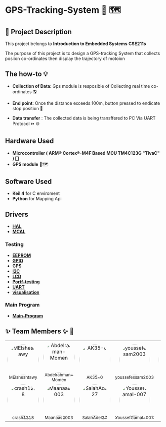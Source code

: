 # GPS-Tracking-System 📡 🗺️

## 📜 Project Description
This project belongs to **Introduction to Embedded Systems** **CSE211s**

The purpose of this project is to design a GPS-tracking System that collects posiion co-ordinates then display the trajectory of motoion


## The how-to 💡

- **Collection of Data**: Gps module is resposible of Collecting real time co-ordinates 🌎

- **End point**: Once the distance exceeds 100m, button pressed to endicate stop position 🎌  

- **Data transfer** : The collected data is being transffered to PC Via UART Protocol ⏩ 🌐

## Hardware Used
- **Microcontroller ( ARM® Cortex®-M4F Based MCU TM4C123G "TivaC" ) 🀆**
-  **GPS module**  📍🗺️

## Software Used
- **Keil 4** for C enviroment
- **Python** for Mapping Api

## Drivers
- [**HAL**](https://github.com/Abdelrahman-Momen/GPS-Tracking-System/tree/main/Drivers/HAL)
- [**MCAL**](https://github.com/Abdelrahman-Momen/GPS-Tracking-System/tree/main/Drivers/MCAL)
### Testing
- [**EEPROM**](https://github.com/Abdelrahman-Momen/GPS-Tracking-System/tree/main/Testing/EEPROM)
- [**GPIO**](https://github.com/Abdelrahman-Momen/GPS-Tracking-System/tree/main/Testing/GPIO)
- [**GPS**](https://github.com/Abdelrahman-Momen/GPS-Tracking-System/tree/main/Testing/GPS)
- [**I2C**](https://github.com/Abdelrahman-Momen/GPS-Tracking-System/tree/main/Testing/I2C)
- [**LCD**](https://github.com/Abdelrahman-Momen/GPS-Tracking-System/tree/main/Testing/LCD)
- [**Portf-testing**](https://github.com/Abdelrahman-Momen/GPS-Tracking-System/tree/main/Testing/Portf-testing)
- [**UART**](https://github.com/Abdelrahman-Momen/GPS-Tracking-System/tree/main/Testing/UART)
- [**visualisation**](https://github.com/Abdelrahman-Momen/GPS-Tracking-System/tree/main/Testing/visualisation)
### Main Program
- [**Main-Program**](https://github.com/Abdelrahman-Momen/GPS-Tracking-System/tree/main/main-program)


## ✨ Team Members ✨ 🤝
<div align="center">
<table style="margin-left: auto; margin-right: auto;">
<tr>
    <td align="center"><a href="https://github.com/MElsheshtawy"><img src="https://avatars.githubusercontent.com/u/120197885?v=4?v=4&s=100" width="100" height="100" style="border-radius:50%" alt="MElsheshtawy"/><br /><sub>MElsheshtawy</sub></a></td>
    <td align="center"><a href="https://github.com/Abdelrahman-Momen"><img src="https://avatars.githubusercontent.com/u/132786295?v=4?v=4&s=100" width="100" height="100" style="border-radius:50%" alt="Abdelrahman-Momen"/><br /><sub>Abdelrahman-Momen</sub></a></td>
    <td align="center"><a href="https://github.com/AK35-0"><img src="https://avatars.githubusercontent.com/u/167694281?v=4?v=4&s=100" width="100" height="100" style="border-radius:50%" alt="AK35-0"/><br /><sub>AK35-0</sub></a></td>
    <td align="center"><a href="https://github.com/youssefessam2003"><img src="https://avatars.githubusercontent.com/u/53456342?v=4?v=4&s=100" width="100" height="100" style="border-radius:50%" alt="youssefessam2003"/><br /><sub>youssefessam2003</sub></a></td>
    <td align="center"><a href="https://github.com/omar7373"><img src="https://avatars.githubusercontent.com/u/109698060?v=4?v=4&s=100" width="100" height="100" style="border-radius:50%" alt="omar7373"/><br /><sub>omar7373</sub></a></td>
</tr>
<tr>

  
  <td align="center"><a href="https://github.com/crash1218"><img src="https://avatars.githubusercontent.com/u/113464087?v=4?v=4&s=100" width="100" height="100" style="border-radius:50%" alt="crash1218"/><br /><sub>crash1218</sub></a></td>

   <td align="center"><a href="https://github.com/Maanaas2003"><img src="https://avatars.githubusercontent.com/u/167685632?v=4?v=4&s=100" width="100" height="100" style="border-radius:50%" alt="Maanaas2003"/><br /><sub>Maanaas2003</sub></a></td>

  <td align="center"><a href="https://github.com/SalahAdel27"><img src="https://avatars.githubusercontent.com/u/167710541?v=4?v=4&s=100" width="100" height="100" style="border-radius:50%" alt="SalahAdel27"/><br /><sub>SalahAdel27</sub></a></td>

   <td align="center"><a href="https://github.com/YoussefGamal-007"><img src="https://avatars.githubusercontent.com/u/131666523?v=4?v=4&s=100" width="100" height="100" style="border-radius:50%" alt="YoussefGamal-007"/><br /><sub>YoussefGamal-007</sub></a></td>

 


